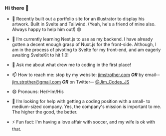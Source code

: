 ### Hi there 👋

- 🔭 Recently built out a portfolio site for an illustrator to display his artwork. Built in Svelte and Tailwind. (Yeah, he's a friend of mine also. Always happy to help him out!) 😄

- 🌱 I’m currently learning Nest.js to use as my backend. I have already gotten a decent enough grasp of Nuxt.js for the front-side. Although, I am in the process of pivoting to Svelte for my front-end, and am eagerly awaiting SvelteKit to hit 1.0!

- 💬 Ask me about what drew me to coding in the first place!

- 📫 How to reach me: stop by my website: [jimstrother.com](http://jimstrother.com) ***OR*** by email-- <jim.strother@gmail.com> ***OR*** on Twitter-- [@Jim_Codes_JS](https://twitter.com/Jim_Codes_JS)

- 😄 Pronouns: He/Him/His

- 🤔 I’m looking for help with getting a coding position with a small- to medium-sized company. Yes, the company's mission is important to me. The higher the good, the better.

- ⚡ Fun fact: I'm having a love affair with soccer, and my wife is ok with that.

<!--
**jstrother/jstrother** is a ✨ _special_ ✨ repository because its `README.md` (this file) appears on your GitHub profile.

Here are some ideas to get you started:

- 👯 I’m looking to collaborate on ...
-->
